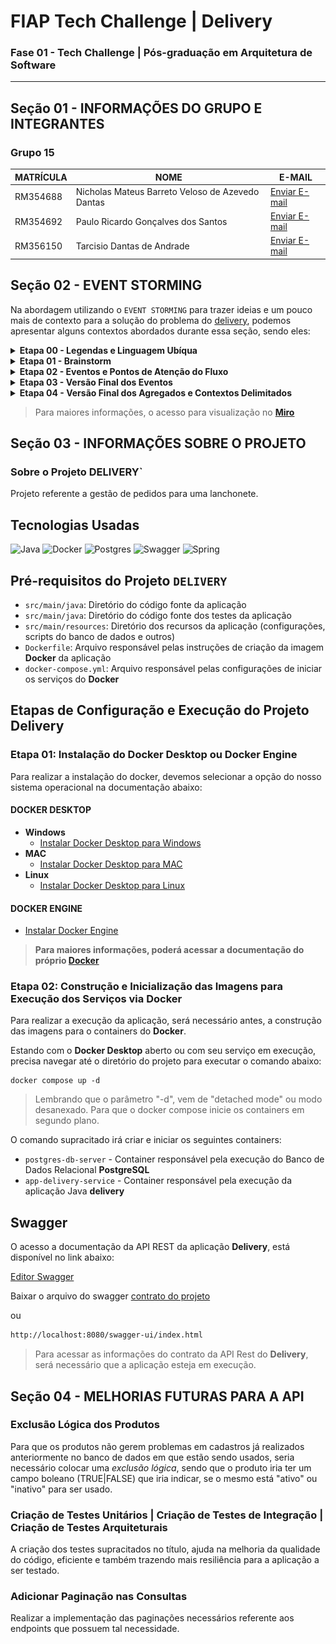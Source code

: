 #  FIAP Tech Challenge | Delivery

### Fase 01 - Tech Challenge | Pós-graduação em Arquitetura de Software

----

## Seção 01 - INFORMAÇÕES DO GRUPO E INTEGRANTES

### Grupo 15

| MATRÍCULA | NOME                                             | E-MAIL                                                       |
|-----------|--------------------------------------------------|--------------------------------------------------------------|
| RM354688  | Nicholas Mateus Barreto Veloso de Azevedo Dantas | [Enviar E-mail](mailto:nicholas.mateus@gmail.com)            |
| RM354692  | Paulo Ricardo Gonçalves dos Santos               | [Enviar E-mail](mailto:pricardo.ti@gmail.com)                |
| RM356150  | Tarcisio Dantas de Andrade                       | [Enviar E-mail](mailto:tarcisiodantas_deandrade@hotmail.com) |

## Seção 02 - EVENT STORMING

Na abordagem utilizando o ```EVENT STORMING``` para trazer ideias e um pouco mais de contexto para a solução do problema
do [delivery](./docs/contexto/delivery-tech-challenge-fiap.md), podemos apresentar alguns contextos abordados durante
essa seção, sendo eles:

<details>
<summary>  <b>Etapa 00 - Legendas e Linguagem Ubíqua</b> </summary>

![Legendas](docs/images/etapa-00_legendas.svg)
![Linguagem Ubíqua](docs/images/etapa-00_linguagem-ubiqua.svg)

</details>

<details>
<summary>  <b>Etapa 01 - Brainstorm</b> </summary>

![Brainstorm](docs/images/etapa-01_brainstorm.svg)

</details>

<details>
<summary>  <b>Etapa 02 - Eventos e Pontos de Atenção do Fluxo</b> </summary>

![Eventos e Pontos de Atenção](docs/images/etapa-02_eventos-e-pontos-de-atencao.svg)

</details>

<details>
<summary>  <b>Etapa 03 - Versão Final dos Eventos</b> </summary>

![Versão Final dos Eventos](docs/images/etapa-03_versao-final-eventos.svg)

</details>

<details>
<summary>  <b>Etapa 04 - Versão Final dos Agregados e Contextos Delimitados</b> </summary>

![Versão Final dos Agregados e Contextos Delimitados](docs/images/etapa-04_versao-final-agregados-e-contextos-delimitados.svg)

</details>

> Para maiores informações, o acesso para visualização no **[Miro](https://encurtador.com.br/1XQOW)**

## Seção 03 - INFORMAÇÕES SOBRE O PROJETO

### Sobre o Projeto DELIVERY`

Projeto referente a gestão de pedidos para uma lanchonete.

## Tecnologias Usadas

![Java](https://img.shields.io/badge/java_22-%23ED8B00.svg?style=for-the-badge&logo=openjdk&logoColor=white)
![Docker](https://img.shields.io/badge/docker-%230db7ed.svg?style=for-the-badge&logo=docker&logoColor=white)
![Postgres](https://img.shields.io/badge/postgres-%23316192.svg?style=for-the-badge&logo=postgresql&logoColor=white)
![Swagger](https://img.shields.io/badge/-Swagger-%23Clojure?style=for-the-badge&logo=swagger&logoColor=white)
![Spring](https://img.shields.io/badge/spring-%236DB33F.svg?style=for-the-badge&logo=spring&logoColor=white)

## Pré-requisitos do Projeto ```DELIVERY```

- `src/main/java`: Diretório do código fonte da aplicação
- `src/main/java`: Diretório do código fonte dos testes da aplicação
- `src/main/resources`: Diretório dos recursos da aplicação (configurações, scripts do banco de dados e outros)
- <code>Dockerfile</code>:  Arquivo responsável pelas instruções de criação da imagem **Docker** da aplicação
- `docker-compose.yml`: Arquivo responsável pelas configurações de iniciar os serviços do **Docker**

## Etapas de Configuração e Execução do Projeto **Delivery**

### Etapa 01: Instalação do Docker Desktop ou Docker Engine

Para realizar a instalação do docker, devemos selecionar a opção do nosso sistema operacional na documentação abaixo:

#### DOCKER DESKTOP

- **Windows**
    - [Instalar Docker Desktop para Windows](https://docs.docker.com/desktop/install/windows-install/)
- **MAC**
    - [Instalar Docker Desktop para MAC](https://docs.docker.com/desktop/install/mac-install/)
- **Linux**
    - [Instalar Docker Desktop para Linux](https://docs.docker.com/desktop/install/linux-install/)

#### DOCKER ENGINE

- [Instalar Docker Engine](https://docs.docker.com/engine/install/)

> **Para maiores informações, poderá acessar a documentação do próprio [Docker](https://www.docker.com/get-started/)**

### Etapa 02: Construção e Inicialização das Imagens para Execução dos Serviços via Docker

Para realizar a execução da aplicação, será necessário antes, a construção das imagens para o containers do **Docker**.

Estando com o **Docker Desktop** aberto ou com seu serviço em execução, precisa navegar até o diretório do projeto para
executar o comando abaixo:

```docker
docker compose up -d
```

> Lembrando que o parâmetro "-d", vem de "detached mode" ou modo desanexado.
> Para que o docker compose inicie os containers em segundo plano.

O comando supracitado irá criar e iniciar os seguintes containers:

- ```postgres-db-server``` - Container responsável pela execução do Banco de Dados Relacional **PostgreSQL**
- ```app-delivery-service``` - Container responsável pela execução da aplicação Java **delivery**

## Swagger

O acesso a documentação da API REST da aplicação **Delivery**, está disponível no link abaixo:

[Editor Swagger](https://editor.swagger.io/)

Baixar o arquivo do swagger [contrato do projeto](./docs/swagger/xxxx)

ou

```html
http://localhost:8080/swagger-ui/index.html
```

> Para acessar as informações do contrato da API Rest do **Delivery**, será necessário que a aplicação esteja
> em execução.

## Seção 04 - MELHORIAS FUTURAS PARA A API

### Exclusão Lógica dos Produtos

Para que os produtos não gerem problemas em cadastros já realizados anteriormente no banco de dados em que estão
sendo usados, seria necessário colocar uma *exclusão lógica*, sendo que o produto iria ter um campo boleano (TRUE|FALSE)
que iria indicar, se o mesmo está "ativo" ou "inativo" para ser usado.

### Criação de Testes Unitários | Criação de Testes de Integração | Criação de Testes Arquiteturais

A criação dos testes supracitados no título, ajuda na melhoria da qualidade do código, eficiente e também trazendo mais
resiliência para a aplicação a ser testado.

### Adicionar Paginação nas Consultas

Realizar a implementação das paginações necessários referente aos endpoints que possuem tal necessidade.